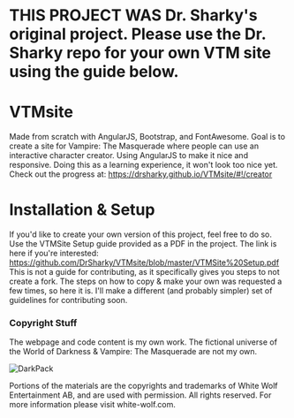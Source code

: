 # THIS PROJECT WAS Dr. Sharky's original project. Please use the Dr. Sharky repo for your own VTM site using the guide below.

# VTMsite

Made from scratch with AngularJS, Bootstrap, and FontAwesome.
Goal is to create a site for Vampire: The Masquerade where people can use an interactive character creator.
Using AngularJS to make it nice and responsive.
Doing this as a learning experience, it won't look too nice yet.
Check out the progress at: https://drsharky.github.io/VTMsite/#!/creator

# Installation & Setup

If you'd like to create your own version of this project, feel free to do so.
Use the VTMSite Setup guide provided as a PDF in the project.
The link is here if you're interested: https://github.com/DrSharky/VTMsite/blob/master/VTMSite%20Setup.pdf
This is not a guide for contributing, as it specifically gives you steps to not create a fork.
The steps on how to copy & make your own was requested a few times, so here it is.
I'll make a different (and probably simpler) set of guidelines for contributing soon.

### Copyright Stuff

The webpage and code content is my own work. The fictional universe of the World of Darkness & Vampire: The Masquerade are not my own.

![DarkPack](https://github.com/DrSharky/VTMsite/blob/master/DarkPack_Tranparent_Logo.png)

Portions of the materials are the copyrights and trademarks of White Wolf Entertainment AB, and are used with permission. All rights reserved. For more information please visit white-wolf.com.
